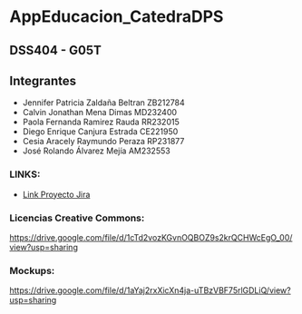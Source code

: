 # AppEducacion_CatedraDPS
## DSS404 - G05T

## Integrantes
- Jennifer Patricia Zaldaña Beltran ZB212784
- Calvin Jonathan Mena Dimas MD232400
- Paola Fernanda Ramirez Rauda RR232015
- Diego Enrique Canjura Estrada CE221950
- Cesia Aracely Raymundo Peraza RP231877
- José Rolando Álvarez Mejía AM232553 

### LINKS:
- [Link Proyecto Jira](https://proyectocatedra-dps.atlassian.net/jira/software/projects/DPS/boards/1/timeline?shared=&atlOrigin=eyJpIjoiNzU2ODcyMWUxZDI5NDk4N2FhNWM4OWRjOWRjYmNjNjQiLCJwIjoiaiJ9)

### Licencias Creative Commons:
https://drive.google.com/file/d/1cTd2vozKGvnOQBOZ9s2krQCHWcEgO_00/view?usp=sharing

### Mockups:
https://drive.google.com/file/d/1aYaj2rxXicXn4ja-uTBzVBF75rlGDLiQ/view?usp=sharing
